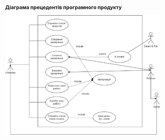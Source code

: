 ### Діаграма прецедентів програмного продукту
![UML](https://github.com/oleksandrblazhko/ai204-dorozhkin/blob/ai204-dorozhkin_with_laboratory_work_2/1.3-SoftwareUserRequirements/1.3.3-UseCaseDiagram/UML-%D0%B4%D1%96%D0%B0%D0%B3%D1%80%D0%B0%D0%BC%D0%B0.jpg)
